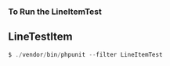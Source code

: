 ### To Run the LineItemTest 
## LineTestItem  

```php
$ ./vendor/bin/phpunit --filter LineItemTest
```
